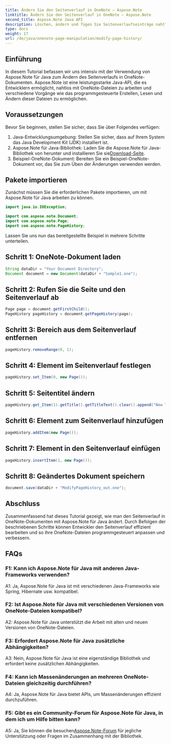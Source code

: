 ```yaml
---
title: Ändern Sie den Seitenverlauf in OneNote – Aspose.Note
linktitle: Ändern Sie den Seitenverlauf in OneNote – Aspose.Note
second_title: Aspose.Note Java API
description: Löschen, ändern und fügen Sie Seitenverlaufseinträge nahtlos hinzu! Schritt-für-Schritt-Anleitung und Code zum Beherrschen von OneNote mit Aspose.Note. #OneNote #Java #Aspose
type: docs
weight: 17
url: /de/java/onenote-page-manipulation/modify-page-history/
---
```

## Einführung

In diesem Tutorial befassen wir uns intensiv mit der Verwendung von Aspose.Note für Java zum Ändern des Seitenverlaufs in OneNote-Dokumenten. Aspose.Note ist eine leistungsstarke Java-API, die es Entwicklern ermöglicht, nahtlos mit OneNote-Dateien zu arbeiten und verschiedene Vorgänge wie das programmgesteuerte Erstellen, Lesen und Ändern dieser Dateien zu ermöglichen.

## Voraussetzungen

Bevor Sie beginnen, stellen Sie sicher, dass Sie über Folgendes verfügen:

1. Java-Entwicklungsumgebung: Stellen Sie sicher, dass auf Ihrem System das Java Development Kit (JDK) installiert ist.
2.  Aspose.Note für Java-Bibliothek: Laden Sie die Aspose.Note für Java-Bibliothek von herunter und installieren Sie sie[Download-Seite](https://releases.aspose.com/note/java/).
3. Beispiel-OneNote-Dokument: Bereiten Sie ein Beispiel-OneNote-Dokument vor, das Sie zum Üben der Änderungen verwenden werden.

## Pakete importieren

Zunächst müssen Sie die erforderlichen Pakete importieren, um mit Aspose.Note für Java arbeiten zu können.

```java
import java.io.IOException;

import com.aspose.note.Document;
import com.aspose.note.Page;
import com.aspose.note.PageHistory;
```

Lassen Sie uns nun das bereitgestellte Beispiel in mehrere Schritte unterteilen.

## Schritt 1: OneNote-Dokument laden

```java
String dataDir = "Your Document Directory";
Document document = new Document(dataDir + "Sample1.one");
```

## Schritt 2: Rufen Sie die Seite und den Seitenverlauf ab

```java
Page page = document.getFirstChild();
PageHistory pageHistory = document.getPageHistory(page);
```

## Schritt 3: Bereich aus dem Seitenverlauf entfernen

```java
pageHistory.removeRange(0, 1);
```

## Schritt 4: Element im Seitenverlauf festlegen

```java
pageHistory.set_Item(0, new Page());
```

## Schritt 5: Seitentitel ändern

```java
pageHistory.get_Item(1).getTitle().getTitleText().clear().append("New Title");
```

## Schritt 6: Element zum Seitenverlauf hinzufügen

```java
pageHistory.addItem(new Page());
```

## Schritt 7: Element in den Seitenverlauf einfügen

```java
pageHistory.insertItem(1, new Page());
```

## Schritt 8: Geändertes Dokument speichern

```java
document.save(dataDir + "ModifyPageHistory_out.one");
```

## Abschluss

Zusammenfassend hat dieses Tutorial gezeigt, wie man den Seitenverlauf in OneNote-Dokumenten mit Aspose.Note für Java ändert. Durch Befolgen der beschriebenen Schritte können Entwickler den Seitenverlauf effizient bearbeiten und so ihre OneNote-Dateien programmgesteuert anpassen und verbessern.

## FAQs

### F1: Kann ich Aspose.Note für Java mit anderen Java-Frameworks verwenden?

A1: Ja, Aspose.Note für Java ist mit verschiedenen Java-Frameworks wie Spring, Hibernate usw. kompatibel.

### F2: Ist Aspose.Note für Java mit verschiedenen Versionen von OneNote-Dateien kompatibel?

A2: Aspose.Note für Java unterstützt die Arbeit mit alten und neuen Versionen von OneNote-Dateien.

### F3: Erfordert Aspose.Note für Java zusätzliche Abhängigkeiten?

A3: Nein, Aspose.Note für Java ist eine eigenständige Bibliothek und erfordert keine zusätzlichen Abhängigkeiten.

### F4: Kann ich Massenänderungen an mehreren OneNote-Dateien gleichzeitig durchführen?

A4: Ja, Aspose.Note für Java bietet APIs, um Massenänderungen effizient durchzuführen.

### F5: Gibt es ein Community-Forum für Aspose.Note für Java, in dem ich um Hilfe bitten kann?

 A5: Ja, Sie können die besuchen[Aspose.Note-Forum](https://forum.aspose.com/c/note/28) für jegliche Unterstützung oder Fragen im Zusammenhang mit der Bibliothek.
